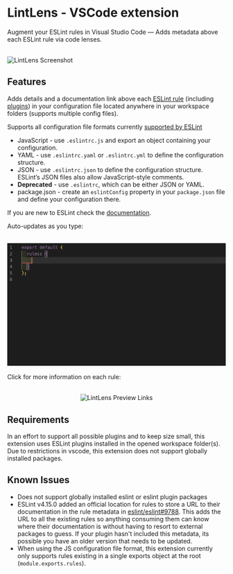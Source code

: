 # LintLens - VSCode extension

Augment your ESLint rules in Visual Studio Code — Adds metadata above each ESLint rule via code lenses.

<p align="left">
  <br />
  <img src="https://raw.githubusercontent.com/ghmcadams/vscode-lintlens/master/images/lintlens-screenshot-rules.png" alt="LintLens Screenshot" width="300px" />
  <br />
</p>

## Features

Adds details and a documentation link above each [ESLint rule](https://eslint.org/docs/rules/) (including [plugins](https://www.npmjs.com/search?q=eslint-plugin-&ranking=popularity)) in your configuration file located anywhere in your workspace folders (supports multiple config files).

Supports all configuration file formats currently [supported by ESLint](https://eslint.org/docs/user-guide/configuring#configuration-file-formats)

- JavaScript - use `.eslintrc.js` and export an object containing your configuration.
- YAML - use `.eslintrc.yaml` or `.eslintrc.yml` to define the configuration structure.
- JSON - use `.eslintrc.json` to define the configuration structure. ESLint’s JSON files also allow JavaScript-style comments.
- **Deprecated** - use `.eslintrc`, which can be either JSON or YAML.
- package.json - create an `eslintConfig` property in your `package.json` file and define your configuration there.

If you are new to ESLint check the [documentation](http://eslint.org/).  

Auto-updates as you type:

<p align="center">
  <br />
  <img src="https://raw.githubusercontent.com/ghmcadams/vscode-lintlens/master/images/lintlens-preview-main.gif" alt="LintLens Preview Main" width="600px" />
  <br />
</p>


Click for more information on each rule:

<p align="center">
  <br />
  <img src="https://raw.githubusercontent.com/ghmcadams/vscode-lintlens/master/images/lintlens-preview-links.gif" alt="LintLens Preview Links" width="600px" />
  <br />
</p>


## Requirements

In an effort to support all possible plugins and to keep size small, this extension uses ESLint plugins installed in the opened workspace folder(s).  Due to restrictions in vscode, this extension does not support globally installed packages.

## Known Issues

- Does not support globally installed eslint or eslint plugin packages
- ESLint v4.15.0 added an official location for rules to store a URL to their documentation in the rule metadata in [eslint/eslint#9788](https://github.com/eslint/eslint/pull/9788). This adds the URL to all the existing rules so anything consuming them can know where their documentation is without having to resort to external packages to guess.  If your plugin hasn't included this metadata, its possible you have an older version that needs to be updated.
- When using the JS configuration file format, this extension currently only supports rules existing in a single exports object at the root (`module.exports.rules`).
